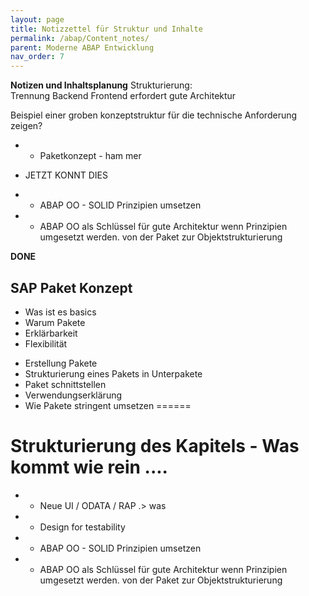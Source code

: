 ```yaml
---
layout: page
title: Notizzettel für Struktur und Inhalte
permalink: /abap/Content_notes/
parent: Moderne ABAP Entwicklung
nav_order: 7
---
```



**Notizen und Inhaltsplanung**
 Strukturierung:  
 Trennung Backend Frontend erfordert gute Architektur
 
 Beispiel einer groben konzeptstruktur für die technische Anforderung zeigen?
+ - Paketkonzept - ham mer
* JETZT KONNT DIES
+ - ABAP OO - SOLID Prinzipien umsetzen
+ - ABAP OO als Schlüssel für gute Architektur wenn Prinzipien umgesetzt werden.  von der Paket zur Objektstrukturierung


**DONE**
## SAP Paket Konzept
+ Was ist es basics
+ Warum Pakete
+ Erklärbarkeit
+ Flexibilität
- Erstellung Pakete
- Strukturierung eines Pakets in Unterpakete
- Paket schnittstellen
- Verwendungserklärung
- Wie Pakete stringent umsetzen
======
 # Strukturierung des Kapitels - Was kommt wie rein ....

* - Neue UI / ODATA / RAP .> was 
* - Design for testability
* - ABAP OO - SOLID Prinzipien umsetzen
* - ABAP OO als Schlüssel für gute Architektur wenn Prinzipien umgesetzt werden.  von der Paket zur Objektstrukturierung